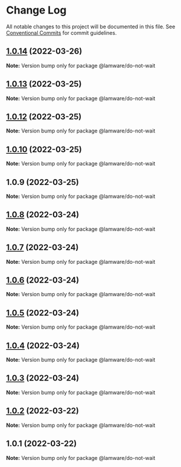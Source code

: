 # Change Log

All notable changes to this project will be documented in this file.
See [Conventional Commits](https://conventionalcommits.org) for commit guidelines.

## [1.0.14](https://github.com/tnotifier/lamware/compare/@lamware/do-not-wait@1.0.13...@lamware/do-not-wait@1.0.14) (2022-03-26)

**Note:** Version bump only for package @lamware/do-not-wait





## [1.0.13](https://github.com/tnotifier/lamware/compare/@lamware/do-not-wait@1.0.12...@lamware/do-not-wait@1.0.13) (2022-03-25)

**Note:** Version bump only for package @lamware/do-not-wait





## [1.0.12](https://github.com/tnotifier/lamware/compare/@lamware/do-not-wait@1.0.10...@lamware/do-not-wait@1.0.12) (2022-03-25)

**Note:** Version bump only for package @lamware/do-not-wait





## [1.0.10](https://github.com/tnotifier/lamware/compare/@lamware/do-not-wait@1.0.9...@lamware/do-not-wait@1.0.10) (2022-03-25)

**Note:** Version bump only for package @lamware/do-not-wait





## 1.0.9 (2022-03-25)

**Note:** Version bump only for package @lamware/do-not-wait





## [1.0.8](https://github.com/tnotifier/lamware/compare/@lamware/do-not-wait@1.0.7...@lamware/do-not-wait@1.0.8) (2022-03-24)

**Note:** Version bump only for package @lamware/do-not-wait





## [1.0.7](https://github.com/tnotifier/lamware/compare/@lamware/do-not-wait@1.0.6...@lamware/do-not-wait@1.0.7) (2022-03-24)

**Note:** Version bump only for package @lamware/do-not-wait





## [1.0.6](https://github.com/tnotifier/lamware/compare/@lamware/do-not-wait@1.0.5...@lamware/do-not-wait@1.0.6) (2022-03-24)

**Note:** Version bump only for package @lamware/do-not-wait





## [1.0.5](https://github.com/tnotifier/lamware/compare/@lamware/do-not-wait@1.0.4...@lamware/do-not-wait@1.0.5) (2022-03-24)

**Note:** Version bump only for package @lamware/do-not-wait





## [1.0.4](https://github.com/tnotifier/lamware/compare/@lamware/do-not-wait@1.0.3...@lamware/do-not-wait@1.0.4) (2022-03-24)

**Note:** Version bump only for package @lamware/do-not-wait





## [1.0.3](https://github.com/tnotifier/lamware/compare/@lamware/do-not-wait@1.0.2...@lamware/do-not-wait@1.0.3) (2022-03-24)

**Note:** Version bump only for package @lamware/do-not-wait





## [1.0.2](https://github.com/tnotifier/lamware/compare/@lamware/do-not-wait@1.0.1...@lamware/do-not-wait@1.0.2) (2022-03-22)

**Note:** Version bump only for package @lamware/do-not-wait





## 1.0.1 (2022-03-22)

**Note:** Version bump only for package @lamware/do-not-wait

